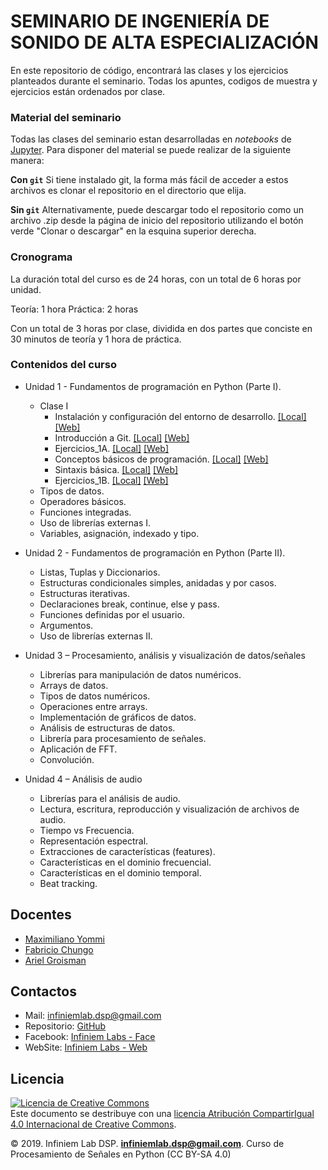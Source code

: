 # SEMINARIO DE INGENIERÍA DE SONIDO DE ALTA ESPECIALIZACIÓN

En este repositorio de código, encontrará las clases y los ejercicios planteados durante el seminario. Todas los apuntes, codigos de muestra y ejercicios están ordenados por clase.

### Material del seminario

Todas las clases del seminario estan desarrolladas en *notebooks* de [Jupyter](https://jupyter.org/). Para disponer del material se puede realizar de la siguiente manera:

**Con `git`**
Si tiene instalado git, la forma más fácil de acceder a estos archivos es clonar el repositorio en el directorio que elija.

**Sin `git`**
Alternativamente, puede descargar todo el repositorio como un archivo .zip desde la página de inicio del repositorio utilizando el botón verde "Clonar o descargar" en la esquina superior derecha.

### Cronograma

La duración total del curso es de 24 horas, con un total de 6 horas por unidad.

Teoría: 1 hora
Práctica: 2 horas

Con un total de 3 horas por clase, dividida en dos partes que conciste en 30 minutos de teoría y 1 hora de práctica.

### Contenidos del curso
[comment]: <> (ver tema del indice de contenidos, si hacerlo por clase o general)

* Unidad 1 - Fundamentos de programación en Python (Parte I).
    * Clase I 
        * Instalación y configuración del entorno de desarrollo. [[Local]]() [[Web]]()
        * Introducción a Git. [[Local]]() [[Web]]()
        * Ejercicios_1A. [[Local]]() [[Web]]()
        * Conceptos básicos de programación. [[Local]]() [[Web]]()
        * Sintaxis básica. [[Local]]() [[Web]]()
        * Ejercicios_1B. [[Local]]() [[Web]]()
  * Tipos de datos.
  * Operadores básicos.
  * Funciones integradas.
  * Uso de librerías externas I.
  * Variables, asignación, indexado y tipo.
  
* Unidad 2 - Fundamentos de programación en Python (Parte II).  
  * Listas, Tuplas y Diccionarios.
  * Estructuras condicionales simples, anidadas y por casos.
  * Estructuras iterativas.
  * Declaraciones break, continue, else y pass.
  * Funciones definidas por el usuario.
  * Argumentos.
  * Uso de librerías externas II.
  
* Unidad 3 – Procesamiento, análisis y visualización de datos/señales
  * Librerías para manipulación de datos numéricos. 
  * Arrays de datos.
  * Tipos de datos numéricos.
  * Operaciones entre arrays.
  * Implementación de gráficos de datos.
  * Análisis de estructuras de datos.
  * Librería para procesamiento de señales.
  * Aplicación de FFT.
  * Convolución.

* Unidad 4 – Análisis de audio
  * Librerías para el análisis de audio.
  * Lectura, escritura, reproducción y visualización de archivos de audio.
  * Tiempo vs Frecuencia.
  * Representación espectral.
  * Extracciones de características (features).
  * Características en el dominio frecuencial.
  * Características en el dominio temporal.
  * Beat tracking.

## Docentes

* [Maximiliano Yommi](https://www.linkedin.com/in/myommi)
* [Fabricio Chungo](https://www.linkedin.com/in/fabricio-chungo-983421b2)
* [Ariel Groisman](https://www.linkedin.com/in/ariel-groisman)

## Contactos

* Mail: infiniemlab.dsp@gmail.com
* Repositorio: [GitHub](https://github.com/infiniemlabs-acustica)
* Facebook: [Infiniem Labs - Face](https://www.facebook.com/InfiniemLab)
* WebSite: [Infiniem Labs - Web](https://infiniemacustica.com/)

## Licencia

<a rel="license" href="http://creativecommons.org/licenses/by-sa/4.0/"><img alt="Licencia de Creative Commons" style="border-width:0" src="https://i.creativecommons.org/l/by-sa/4.0/88x31.png" /></a><br />Este documento se destribuye con una <a rel="license" href="http://creativecommons.org/licenses/by-sa/4.0/">licencia Atribución CompartirIgual 4.0 Internacional de Creative Commons</a>.

© 2019. Infiniem Lab DSP. **infiniemlab.dsp@gmail.com**. Curso de Procesamiento de Señales en Python (CC BY-SA 4.0)
